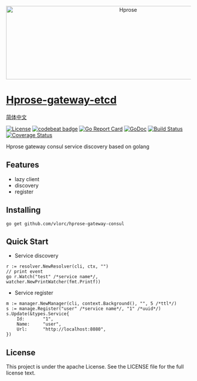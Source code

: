 <p align="center"><img src="http://hprose.com/banner.@2x.png" alt="Hprose" title="Hprose" width="650" height="200" /></p>

# [Hprose-gateway-etcd](https://github.com/vlorc/hprose-gateway-consul)
[简体中文](https://github.com/vlorc/hprose-gateway-consul/blob/master/README_CN.md)

[![License](https://img.shields.io/:license-apache-blue.svg)](https://opensource.org/licenses/Apache-2.0)
[![codebeat badge](https://codebeat.co/badges/c41b426c-4121-4dc8-99c2-f1b60574be64)](https://codebeat.co/projects/github-com-vlorc-hprose-gateway-consul-master)
[![Go Report Card](https://goreportcard.com/badge/github.com/vlorc/hprose-gateway-consul)](https://goreportcard.com/report/github.com/vlorc/hprose-gateway-consul)
[![GoDoc](https://godoc.org/github.com/vlorc/hprose-gateway-consul?status.svg)](https://godoc.org/github.com/vlorc/hprose-gateway-consul)
[![Build Status](https://travis-ci.org/vlorc/hprose-gateway-consul.svg?branch=master)](https://travis-ci.org/vlorc/hprose-gateway-consul?branch=master)
[![Coverage Status](https://coveralls.io/repos/github/vlorc/hprose-gateway-consul/badge.svg?branch=master)](https://coveralls.io/github/vlorc/hprose-gateway-consul?branch=master)

Hprose gateway consul service discovery based on golang

## Features
+ lazy client
+ discovery
+ register

## Installing
	go get github.com/vlorc/hprose-gateway-consul

## Quick Start

* Service discovery
```golang
r := resolver.NewResolver(cli, ctx, "")
// print event 
go r.Watch("test" /*service name*/, watcher.NewPrintWatcher(fmt.Printf))
```

* Service register
```golang
m := manager.NewManager(cli, context.Background(), "", 5 /*ttl*/)
s := manage.Register("user" /*service name*/, "1" /*uuid*/)
s.Update(&types.Service{
	Id:       "1",
	Name:     "user",
	Url:      "http://localhost:8080",
})
```
## License
This project is under the apache License. See the LICENSE file for the full license text.

